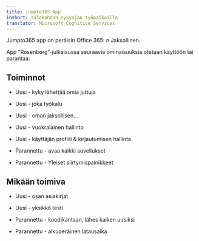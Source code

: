 ```yaml
---
title: jumpto365 App
inshort: Tulokohdan nykyajan työpaikoilla
translator: Microsoft Cognitive Services
---
```



Jumpto365 app on peräisin Office 365: n Jaksollinen. 

App ”Rosenborg”-julkaisussa seuraavia ominaisuuksia otetaan käyttöön tai parantaa:

## Toiminnot

* Uusi - kyky lähettää omia juttuja

* Uusi - joka työkalu

* Uusi - oman jaksollisen...

* Uusi - vuokralainen hallinto

* Uusi - käyttäjän profiili & kirjautumisen hallinta

* Parannettu - avaa kaikki sovellukset

* Parannettu - Yleiset siirtymispainikkeet

## Mikään toimiva

* Uusi - osan asiakirjat

* Uusi - yksikkö testi

* Parannettu - koodikantaan, lähes kaiken uusiksi

* Parannettu - alkuperäinen latausaika




